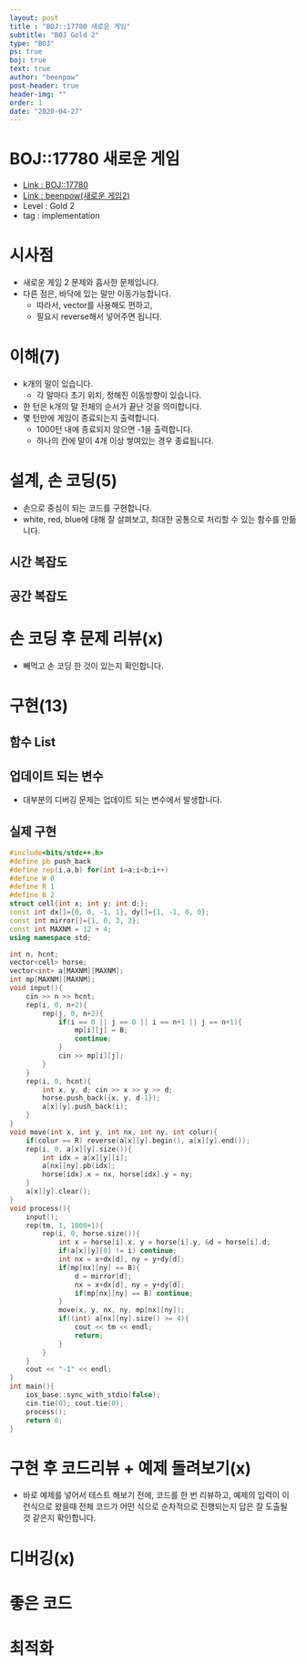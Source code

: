 ```yaml
---
layout: post
title : "BOJ::17780 새로운 게임"
subtitle: "BOJ Gold 2"
type: "BOJ"
ps: true
boj: true
text: true
author: "beenpow"
post-header: true
header-img: ""
order: 1
date: "2020-04-27"
---
```

# BOJ::17780 새로운 게임
- [Link : BOJ::17780](https://www.acmicpc.net/problem/17780)
- [Link : beenpow(새로운 게임2)](https://beenpow.github.io/sweab/boj/2020/02/03/BOJ-17837/)
- Level : Gold 2
- tag : implementation

# 시사점
- 새로운 게임 2 문제와 흡사한 문제입니다.
- 다른 점은, 바닥에 있는 말만 이동가능합니다.
  - 따라서, vector를 사용해도 편하고,
  - 필요시 reverse해서 넣어주면 됩니다.

# 이해(7)
- k개의 말이 있습니다.
  - 각 말마다 초기 위치, 정해진 이동방향이 있습니다.
- 한 턴은 k개의 말 전체의 순서가 끝난 것을 의미합니다.
- 몇 턴만에 게임이 종료되는지 출력합니다.
  - 1000턴 내에 종료되지 않으면 -1을 출력합니다.
  - 하나의 칸에 말이 4개 이상 쌓여있는 경우 종료됩니다.

# 설계, 손 코딩(5)
- 손으로 중심이 되는 코드를 구현합니다.
- white, red, blue에 대해 잘 살펴보고, 최대한 공통으로 처리할 수 있는 함수를 만듦니다.

## 시간 복잡도

## 공간 복잡도

# 손 코딩 후 문제 리뷰(x)
- 빼먹고 손 코딩 한 것이 있는지 확인합니다.

# 구현(13)

## 함수 List 

## 업데이트 되는 변수
- 대부분의 디버깅 문제는 업데이트 되는 변수에서 발생합니다.

## 실제 구현 

```cpp
#include<bits/stdc++.h>
#define pb push_back
#define rep(i,a,b) for(int i=a;i<b;i++)
#define W 0
#define R 1
#define B 2
struct cell{int x; int y; int d;};
const int dx[]={0, 0, -1, 1}, dy[]={1, -1, 0, 0};
const int mirror[]={1, 0, 3, 2};
const int MAXNM = 12 + 4;
using namespace std;

int n, hcnt;
vector<cell> horse;
vector<int> a[MAXNM][MAXNM];
int mp[MAXNM][MAXNM];
void input(){
    cin >> n >> hcnt;
    rep(i, 0, n+2){
        rep(j, 0, n+2){
            if(i == 0 || j == 0 || i == n+1 || j == n+1){
                mp[i][j] = B;
                continue;
            }
            cin >> mp[i][j];
        }
    }
    rep(i, 0, hcnt){
        int x, y, d; cin >> x >> y >> d;
        horse.push_back({x, y, d-1});
        a[x][y].push_back(i);
    }
}
void move(int x, int y, int nx, int ny, int colur){
    if(colur == R) reverse(a[x][y].begin(), a[x][y].end());
    rep(i, 0, a[x][y].size()){
        int idx = a[x][y][i];
        a[nx][ny].pb(idx);
        horse[idx].x = nx, horse[idx].y = ny;
    }
    a[x][y].clear();
}
void process(){
    input();
    rep(tm, 1, 1000+1){
        rep(i, 0, horse.size()){
            int x = horse[i].x, y = horse[i].y, &d = horse[i].d;
            if(a[x][y][0] != i) continue;
            int nx = x+dx[d], ny = y+dy[d];
            if(mp[nx][ny] == B){
                d = mirror[d];
                nx = x+dx[d], ny = y+dy[d];
                if(mp[nx][ny] == B) continue;
            }
            move(x, y, nx, ny, mp[nx][ny]);
            if((int) a[nx][ny].size() >= 4){
                cout << tm << endl;
                return;
            }
        }
    }
    cout << "-1" << endl;
}
int main(){
    ios_base::sync_with_stdio(false);
    cin.tie(0); cout.tie(0);
    process();
    return 0;
}
```

# 구현 후 코드리뷰 + 예제 돌려보기(x)
- 바로 예제를 넣어서 테스트 해보기 전에, 코드를 한 번 리뷰하고, 예제의 입력이 이런식으로 왔을때
  전체 코드가 어떤 식으로 순차적으로 진행되는지 답은 잘 도출될 것 같은지 확인합니다.

# 디버깅(x)

# 좋은 코드

# 최적화
